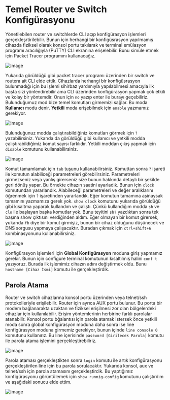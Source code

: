 # Temel Router ve Switch Konfigürasyonu

Yönetilebilen router ve switchlerde CLI açıp konfigürasyon işlemleri gerçekleşrtirilebilir. Bunun için herhangi bir konfigüsrasyon yapılmamış cihazda fiziksel olarak konsol portu takılarak ve terminal emülasyon programı aracılığıyla (PuTTY) CLI ekranına erişelebilir. Bunu simüle etmek için Packet Tracer programını kullanacağız. 

![image](https://user-images.githubusercontent.com/70758694/168429059-d9d7b93a-655c-42d4-9244-769d2a5bd92d.png)

Yukarıda görüldüğü gibi packet tracer programı üzerinden bir switch ve routera ait CLI elde ettik. Cihazlarda herhangi bir konfigüsrasyon bulunmadığı için bu işlemi sihirbaz yardımıyla yapılabilmesi amacıyla ilk başta sizi yönlendirebilir ama CLI üzerinden konfigürasyon yapmak çok etkili ve kolay bir yöntemdir. Onun için `no` yazıp enter ile burayı geçebiliriz. Bulunduğumuz mod bize temel komutları girmemizi sağlar. Bu moda **Kullanıcı** modu denir. **Yetkili** moda erişebilmek için `enable` yazmamız gerekiyor.

![image](https://user-images.githubusercontent.com/70758694/168429410-3efc72b8-9f0b-4f27-9e6b-40a0a6c7ec59.png)

Bulunduğunuz modda çalıştırabildiğiniz komutları görmek için `?` yazabilirsiniz. Yukarıda da görüldüğü gibi kullanıcı ve yetkili modda çalıştırabildiğimiz komut sayısı farklıdır. Yetkili moddan çıkış yapmak için `disable` komutunu kullanabilirsiniz. 

![image](https://user-images.githubusercontent.com/70758694/168430016-18ed3727-8171-4839-922d-9d8817ffc52c.png)

Komut tamamlamak için `tab` tuşunu kullanabilirsiniz. Komuttan sonra `?` işareti ile komutun alabiliceği parametreleri görebilirsiniz. Parametreleri girmezseniz veya yanlış girerseniz size bunun hakkında detaylı bir şekilde geri dönüş yapar. Bu örnekte cihazın saatini ayarladık. Bunun için `clock` komutundan yararlandık. Alabileceği parametreleri ve değer aralıklarını öğrenmek için `?` işaretinden yararlandık. Eğer komutun tamamına aşinaysak tamamını yazmamıza gerek yok. `show clock` komutunu yukarıda görüldüğü gibi kısaltma yaparak kullandım ve çalıştı. Çünkü kullandığım modda `sh` ve `clo` ile başlayan başka komutlar yok. Bunu teyitini `sh?` yazdıktan sonra tek başına show çıktısını verdiğinden aldım. Eğer olmayan bir komut girersek, yukarıda `fb` diye bir komut girmişiz, bunun bir cihaz olduğunu düşünecek ve DNS sorgusu yapmaya çalışacaktır. Buradan çıkmak için `ctrl+shift+6` kombinasyonunu kullanabilirsiniz.  

![image](https://user-images.githubusercontent.com/70758694/168430341-2c10c05d-bc67-4679-8c5b-4b1a473d41c1.png)

Konfigürasyon işlemleri için **Global Konfigürasyon** moduna giriş yapmamız gerekir. Bunun için configure terminal komutunun kısaltılmış halini `conf t` yazıyoruz. Burada ilk işlemimiz cihazın adını değiştirmek oldu. Bunu `hostname [Cihaz İsmi]` komutu ile gerçekleştirdik.  

## Parola Atama

Router ve switch cihazlarına konsol portu üzerinden veya telnet/ssh protokolleriyle erişilebilir. Router için ayrıca AUX portu bulunur. Bu porta bir modem bağlanarakta uzaktan ve fiziksel erişilmesi zor olan bölgelerdeki cihazlar için kullanılabilir. Erişim yöntemlerinin herbirine farklı parolalar atanabilir. Konsol portu bğalantısı için parola atamak istersek önce yetkili moda sonra global konfigürasyon moduna daha sonra ise line konfigürasyon moduna girmemiz gerekiyor, bunun içinde `line console 0` komutunu kullanırız. Bu line içerisinde `password [Girilecek Parola]` komutu ile parola atama işlemini gerçekleştirebiliriz. 

![image](https://user-images.githubusercontent.com/70758694/168441878-dfeda6bc-1c94-4eeb-9803-3f2f7c611454.png)

Parola ataması gerçekleştikten sonra `login` komutu ile artık konfigürasyonu gerçekleştirilen line için bu parola sorulacaktır. Yukarıda konsol, aux ve telnet/ssh için parola atamasını gerçekleştirdik. Bu yaptığımız konfigürasyonu görüntülemek için `show runnig-config` komutunu çalıştırdım ve aşağıdaki sonucu elde ettim.

![image](https://user-images.githubusercontent.com/70758694/168442000-b006622f-c633-43ab-ab56-9ba065409085.png)


